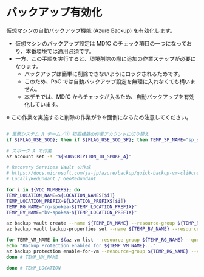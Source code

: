 # バックアップ有効化

仮想マシンの自動バックアップ機能 (Azure Backup) を有効化します。

- 仮想マシンのバックアップ設定は MDfC のチェック項目の一つになっており、本番環境では適用必須です。
- 一方、この手順を実行すると、環境削除の際に追加の作業ステップが必要になります。
  - バックアップは簡単に削除できないようにロックされるためです。
  - このため、PoC では自動バックアップ設定を無理に入れなくても構いません。
  - 本デモでは、MDfC からチェックが入るため、自動バックアップを有効化しています。

※ この作業を実施すると削除の作業がやや面倒になるため注意してください。

```bash

# 業務システム A チーム／① 初期構築の作業アカウントに切り替え
if ${FLAG_USE_SOD}; then if ${FLAG_USE_SOD_SP}; then TEMP_SP_NAME="sp_spokea_dev"; az login --service-principal --username ${SP_APP_IDS[${TEMP_SP_NAME}]} --password ${SP_PWDS[${TEMP_SP_NAME}]} --tenant ${PRIMARY_DOMAIN_NAME} --allow-no-subscriptions; else az account clear; az login -u "user_spokea_dev@${PRIMARY_DOMAIN_NAME}" -p "${ADMIN_PASSWORD}"; fi; fi

# スポーク A で作業
az account set -s "${SUBSCRIPTION_ID_SPOKE_A}"

# Recovery Services Vault の作成
# https://docs.microsoft.com/ja-jp/azure/backup/quick-backup-vm-cli#create-a-recovery-services-vault
# LocallyRedundant / GeoRedundant

for i in ${VDC_NUMBERS}; do
TEMP_LOCATION_NAME=${LOCATION_NAMES[$i]}
TEMP_LOCATION_PREFIX=${LOCATION_PREFIXS[$i]}
TEMP_RG_NAME="rg-spokea-${TEMP_LOCATION_PREFIX}"
TEMP_BV_NAME="bv-spokea-${TEMP_LOCATION_PREFIX}"

az backup vault create --name ${TEMP_BV_NAME} --resource-group ${TEMP_RG_NAME} --location ${TEMP_LOCATION_NAME} --public-network-access Disable
az backup vault backup-properties set --name ${TEMP_BV_NAME} --resource-group ${TEMP_RG_NAME} --backup-storage-redundancy "GeoRedundant"

for TEMP_VM_NAME in $(az vm list --resource-group ${TEMP_RG_NAME} --query [].name -o tsv); do
echo "Backup Protection enabled for ${TEMP_VM_NAME}..."
az backup protection enable-for-vm --resource-group ${TEMP_RG_NAME} --vault-name ${TEMP_BV_NAME} --vm ${TEMP_VM_NAME} --policy-name EnhancedPolicy
done # TEMP_VM_NAME

done # TEMP_LOCATION

```
